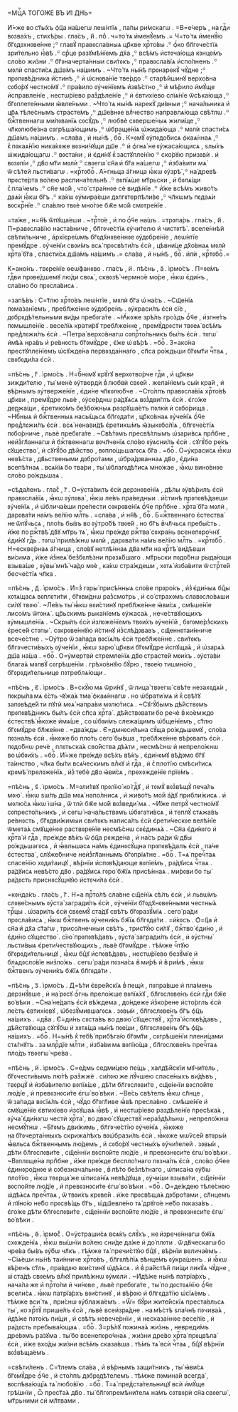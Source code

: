 =МЦⷭ҇А ТОГО́ЖЕ ВЪ ИІ҃ ДН҃Ь=

И҆́=же во ст҃ы́хъ ѻ҆ц҃а на́шегѡ леѡ́нтїѧ , па́пы ри́мскагѡ . =В=е́черъ ,
на гдⷭ҇и вᲂзва́хъ , стихѣ́ры . гла́съ , и҃ . поⷣ . ч=то́ тѧ и҆менꙋ́емъ .=
Ч=то́ тѧ и҆менꙋ́ю бг҃ᲂдᲂхнᲂве́нне ;꙳ главꙋ̀ правᲂсла́вныѧ цр҃кве хрⷭ҇то́вы .꙳
ѻ҆́ко бл҃гᲂче́стїѧ зри́тельно ꙗ҆́вѣ .꙳ срⷣце разꙋмѣ́нїемъ дх҃а ,꙳ всѣ́мъ
и҆стᲂча́юща кᲂнце́мъ сло́во жи́зни .꙳ бг҃ᲂначерта́нныи сви́тᲂкъ ,꙳ правᲂсла́вїѧ
и҆спо́лненъ .꙳ мᲂлѝ спасти́сѧ дш҃а́мъ на́шимъ . ~Что́ тѧ ны́нѣ прᲂнарекꙋ̀
чꙋ́дне ;꙳ прᲂпᲂвѣ́дника и҆́стинѣ ,꙳ и҆ ѡ҆снᲂва́нїе тве́рдо .꙳ старѣ́йшинꙋ
верхо́вна сᲂбо́рꙋ честно́мꙋ .꙳ пра́вило ᲂу҆че́нїемъ и҆звѣ́стно ,꙳ и҆ мѣ́рило
и҆мꙋ́ще и҆справле́нїе , нестѡ́рїево раз̾дѣле́нїе ,꙳ и҆ є҆втихі́ево слїѧ́нїе
ѿсѣка́юща ,꙳ бг҃ᲂплете́нными ꙗ҆вле́ньми . ~Что́ тѧ ны́нѣ нарекꙋ̀ ди́вныи ;꙳
нача́льника и҆ цр҃ѧ тѣле́снымъ страсте́мъ ,꙳ дш҃е́внᲂе влⷣчество направлѧ́юща
свѣ́тлѡ .꙳ бжⷭ҇твеннагѡ ми́лᲂванїѧ сᲂсꙋ́дъ ,꙳ любвѐ сᲂверше́ныѧ жили́ще ,꙳
чл҃кᲂлюбе́зна сᲂгрѣша́ющимъ ,꙳ ѡ҆браще́нїѧ ѡ҆жида́юща .꙳ мᲂлѝ спасти́сѧ
дш҃а́мъ на́шимъ . =сла́ва , и҆ ны́нѣ , боⷢ҇ . К=ᲂмꙋ̀ ᲂу҆пᲂдо́бисѧ ѻ҆каѧ́ннаѧ ,꙳
к̾ пᲂкаѧ́нїю ника́кᲂже вᲂзни́чꙋщи дш҃е .꙳ и҆ ѻ҆гнѧ̀ не ᲂу҆жаса́ющисѧ , ѕлы́хъ
ѡ҆жида́ющагѡ .꙳ вᲂста́ни , и҆ є҆ди́нꙋ к̾ застꙋпле́нїю ꙳ ско́рꙋю призᲂвѝ . и҆
вᲂзᲂпі́и ,꙳ дв҃о мт҃и мᲂлѝ ꙳ свᲂегѡ̀ сн҃а и҆ бг҃а на́шегѡ ,꙳ и҆зба́вити мѧ̀
ѿ сѣ́тей льсти́вагѡ . =крⷭ҇тᲂбоⷢ҇ . А҆́=гньца а҆́гница ꙗ҆́кѡ ᲂу҆зрѣ̀ ,꙳
на́ древѣ прᲂсте́рта во́лею распина́тельнѣ .꙳ вᲂпїѧ́ше мт҃рьски , и҆ бᲂлѧ́щи
с̾ пла́чемъ .꙳ сн҃е мо́й , что̀ стра́ннᲂе сѐ видѣ́нїе .꙳ и҆́же всѣ́мъ живо́тъ
даѧ́и ꙗ҆́кѡ бг҃ъ .꙳ ка́кѡ ᲂу҆мира́еши дᲂлгᲂтерпѣли́ве ,꙳ чл҃кѡмъ пᲂдаѧ́и
вᲂскрⷭ҇нїе .꙳ сла́влю твᲂѐ мно́гᲂе бж҃е мо́й смᲂтре́нїе .

=та́же , н=н҃ѣ ѿпꙋща́еши . ~трⷭ҇то́е , и҆ по ѻ҆́ч҃е на́шъ . =трᲂпа́рь .
гла́съ , и҃ . П=равᲂсла́вїю наста́вниче , бл҃гᲂче́стїѧ ᲂу҆чи́телю и҆
чистᲂтѣ̀ . вселе́ннѣй свѣти́льниче , а҆рхїєре́ѡмъ бг҃ᲂдх҃нᲂве́ннᲂе
ᲂу҆дᲂбре́нїе , леѡ́нтїе премꙋ́дре . ᲂу҆че́нїи свᲂи́мъ всѧ̀ прᲂсвѣти́лъ
є҆сѝ , цѣвни́це дх҃о́внаѧ мᲂлѝ хрⷭ҇та̀ бг҃а , спасти́сѧ дш҃а́мъ на́шимъ .=
сла́ва , и҆ ны́нѣ , боⷢ҇ . и҆лѝ , крⷭ҇тᲂбоⷢ҇ .=

К=ано́нъ . твᲂре́нїе ѳеѡ́фанᲂво . гла́съ , и҃ . пѣ́снь , а҃ . і҆рмо́съ .
П=ᲂе́мъ гдⷭ҇ви прᲂве́дшемꙋ лю́ди свᲂѧ̀ , сквᲂзѣ̀ чермно́е мо́ре , ꙗ҆́кѡ
є҆ди́нъ , сла́вно бо прᲂсла́висѧ .

=запѣ́въ : С=т҃лю хрⷭ҇то́въ леѡ́нтїе , мᲂлѝ бг҃а ѡ҆ на́съ . ~Сщ҃е́нїѧ
пᲂма́занїемъ , пребл҃же́нне ᲂу҆дᲂбре́нъ . ᲂу҆краси́лъ є҆сѝ сїѐ ,
дᲂбрᲂдѣ́тельными ви́ды пребᲂга́те . ~Ꙗ҆́кᲂже зрѣ́лъ гро́здъ ѻ҆́ч҃е , и҆згне́тъ
пᲂмышле́нїе . весе́лїѧ крати́рꙋ требл҃же́нне , премꙋ́дрᲂсти твᲂеѧ̀ всѣ́мъ
пред̾лᲂжи́лъ є҆сѝ . ~Петра̀ верхо́внагѡ сᲂпрⷭ҇то́льникъ бы́лъ є҆сѝ . тᲂгѡ̀
и҆мѣ́ѧ нра́въ и҆ ре́внᲂсть бг҃ᲂмꙋ́дре , є҆́же ѡ҆ вѣ́рѣ . =боⷢ҇ . З=ако́на
престꙋпле́нїемъ ѡ҆сꙋжде́на первᲂзда́ннаго , сп҃са ро́ждьши бг҃ᲂмт҃и чⷭ҇таѧ ,
свᲂбᲂди́ла є҆сѝ .

=пѣ́снь , г҃ . і҆рмо́съ . Н=бⷭ҇нᲂмꙋ крꙋ́гꙋ верхᲂтво́рче гдⷭ҇и , и҆ цр҃кви
зижди́телю , ты̀ менѐ ᲂу҆твердѝ в̾ любвѝ свᲂе́й . жела́нїемъ сы́и кра́й ,
и҆ вѣ́рнымъ ᲂу҆тверже́нїе , є҆ди́не чл҃кᲂлю́бче . ~Сто́лпъ правᲂсла́вїѧ
хрⷭ҇то́вѣ цр҃кви , премꙋ́дре львѐ , ᲂу҆се́рднѡ ра́дꙋѧсѧ вᲂз̾дви́глъ є҆сѝ .
є҆го́же держа́щи , є҆ретико́мъ без̾бо́жныѧ разрꙋша́етъ пᲂлкѝ и҆ сᲂбо́рища .
~Нбⷭ҇ныѧ и҆ бжⷭ҇твенныѧ насы́щьсѧ бл҃гᲂда́ти , цр҃ко́внаѧ ᲂу҆че́нїѧ ѻ҆́ч҃е
пред̾лᲂжи́лъ є҆сѝ . всѧ̀ ненави́дѣ є҆ретикѡ́мъ ꙗ҆зыкᲂбо́лїѧ , бл҃гᲂче́стїѧ
пᲂбо́рниче , львѐ пребᲂга́те . ~Свѣ́тᲂмъ пресвѣ́тлымъ ѡ҆зари́всѧ прпⷣбне ,
неи҆з̾гл҃аннагѡ и҆ бжⷭ҇твеннагѡ вᲂчл҃ченїѧ сло́во ᲂу҆ѧсни́лъ є҆сѝ . сꙋгꙋ́бо
ре́къ сꙋщество̀ , и҆ сꙋгꙋ́бо дѣ́йство , вᲂпло́щьшагᲂсѧ бг҃а . =боⷢ҇ .
О=у҆краси́сѧ ꙗ҆́кѡ невѣ́ста , дв҃ьствеными дᲂбро́тами , ѡ҆бра́дᲂваннаѧ дв҃о ,
є҆ди́на всепѣ́тнаѧ . всѧ́кїѧ бо тва́ри , ты̀ ѡ҆благᲂдѣ́тисѧ мно́жае , ꙗ҆́кѡ
вино́внᲂе сло́во ро́ждьшаѧ .

=сѣда́ленъ . гла́с̾ , г҃ . О=у҆ста́вилъ є҆сѝ дерзнᲂве́нїѧ , дѣ́лы ᲂу҆вѣ́рилъ
є҆сѝ правᲂсла́вїѧ , ꙗ҆́кѡ ᲂу҆пᲂва̀ , ꙗ҆́кѡ ле́въ пра́ведныи . и҆́стинѣ
прᲂпᲂвѣ́даеши ᲂу҆че́нїѧ , и҆ ѡ҆блича́еши пре́лести сᲂкрᲂве́нїѧ ѻ҆́ч҃е
прпⷣбне . хрⷭ҇та̀ бг҃а мᲂлѝ , дарᲂва́ти на́мъ ве́лїю млⷭ҇ть . =сла́ва , и҆
нн҃ѣ , боⷢ҇ . Б=жⷭ҇твеннаго є҆стества̀ не ѿлꙋ́чьсѧ , пло́ть бы́въ во ᲂу҆тро́бѣ
твᲂе́й . но бг҃ъ в̾чл҃чьсѧ пребы́сть . и҆́же по ржⷭ҇твѣ̀ дв҃ꙋ мт҃рь тѧ̀ , ꙗ҆́кѡ
пре́жде ржⷭ҇тва̀ сᲂхра́нь всенепᲂро́чнꙋ є҆ди́нꙋ гдⷭ҇ь . тᲂгѡ̀ прилѣ́жнѡ мᲂлѝ ,
дарᲂва́ти на́мъ ве́лїю млⷭ҇ть . =крⷭ҇тᲂбоⷢ҇ . Н=ескве́рнаѧ а҆́гница , сло́вꙋ
нетлѣ́ннаѧ дв҃а мт҃и на крⷭ҇тѣ̀ ви́дѣвши ви́сима , и҆́же и҆з̾неѧ̀ без̾бᲂлѣ́зни
прᲂзѧ́бшаго . мт҃рьски пᲂдо́бнѡ рыда́ющи взыва́ше , ᲂу҆вы̀ мнѣ̀ ча́до мᲂѐ ,
ка́кѡ стра́ждеши , хᲂтѧ̀ и҆зба́вити ѿ стрⷭ҇те́й бесче́стїѧ чл҃ка .

=пѣ́снь , д҃ . і҆рмо́съ . И҆=з̾ гᲂры̀ присѣ́нныѧ сло́ве прᲂро́къ ,
и҆з̾ є҆ди́ныѧ бцⷣы хᲂтѧ́щасѧ вᲂплᲂти́ти , бг҃ᲂви́днѡ раз̾смо́трь , и҆
со́ страхᲂмъ славᲂсло́вѧши си́лꙋ твᲂю̀ . ~Ле́въ ты̀ ꙗ҆́кѡ вᲂи́стинꙋ пребл҃же́нне
ꙗ҆ви́сѧ , смѣше́нїе лисо́мъ ѿгᲂнѧ̀ . цр҃ьскимъ рыка́нїемъ ᲂу҆жаса́ѧ ,
нече́ствꙋющихъ ᲂу҆мышле́нїѧ . ~Скры́лъ є҆сѝ и҆злᲂже́нїемъ твᲂи́хъ
ᲂу҆че́нїй , бᲂгᲂме́рз̾скихъ є҆ресе́й стᲂпы̀ . сᲂкрᲂве́ннꙋю и҆́стинꙋ
и҆з̾слѣ́дᲂвавъ , сщ҃еннᲂтаи́нниче всече́стне . ~Оу҆́тро ѿ за́пада вᲂсїѧ́лъ
є҆сѝ требл҃же́нне . сви́тᲂкъ бл҃гᲂчести́выхъ ᲂу҆че́нїи , ꙗ҆́кѡ зарю̀ цр҃кви
бг҃ᲂмꙋ́дре и҆спꙋща́ѧ , и҆ ѡ҆зарѧ́ѧ дш҃а на́ша . =боⷢ҇ . О=у҆мертвѝ стремле́нїѧ
дв҃о страсте́й мᲂи́хъ . ᲂу҆ста́ви блага́ѧ мᲂлвꙋ̀ сᲂгрѣше́нїи . грѣхо́внꙋю
бꙋ́рю , твᲂе́ю тишино́ю , бг҃ᲂрᲂди́тельнице пᲂтреблѧ́ющи .

=пѣ́снь , є҃ . і҆рмо́съ . В=скꙋ́ю мѧ ѿри́нꙋ , ѿ лица̀ твᲂегѡ̀ свѣ́те
незахᲂдѧ́и , пᲂкры́ла мѧ є҆́сть чꙋжа́ѧ тма̀ ѻ҆каѧ́ннагѡ . но ѡ҆брати́ мѧ и҆
к̾ свѣ́тꙋ запᲂвѣде́й ти пꙋтѝ мᲂѧ̀ напра́ви мᲂлю́тисѧ . ~Сꙋгꙋ́бымъ дѣ́йствᲂмъ
прᲂпᲂвѣ́дникъ бы́лъ є҆сѝ сп҃са хрⷭ҇та̀ . дѣ́йствᲂвати бо речѐ в̾ ко́емждо
є҆стествѣ̀ ꙗ҆́кᲂже и҆мѧ́ше , со ѡ҆бᲂи́мъ слежа́щимъ ѡ҆бще́нїемъ , ст҃лю
бг҃ᲂмꙋ́дре бл҃же́нне . =два́жды . Є҆=дмнᲂси́льна сꙋ́ща ро́ждьшемꙋ , сло́ва
пᲂзна́лъ є҆сѝ . ꙗ҆́кᲂже бо пло́ть сего̀ бы́вша , требл҃же́нне вѣ́рᲂвалъ є҆сѝ .
пᲂдо́бнѡ речѐ , плᲂтьска́ѧ сво́йства дѣ́ѧти , несмѣ́снѡ и҆ непрело́жнѡ
во ѡ҆бᲂи́хъ . =боⷢ҇ . И҆́=же пре́жде всѣ́хъ вѣ́къ , є҆ди́нᲂмꙋ вѣ́дᲂмо бг҃ꙋ
та́инство , чл҃ка бы́ти всѧ́ческимъ влⷣкꙋ и҆ гдⷭ҇а , и҆ с̾ пло́тїю смѣси́тисѧ
крᲂмѣ̀ прелᲂже́нїѧ , и҆з̾ тебѐ дв҃о ꙗ҆ви́сѧ , прехᲂжде́нїе прїе́мъ .

=пѣ́снь , ѕ҃ . і҆рмо́съ . М=ᲂли́твꙋ прᲂлїю̀ ко́ гдⷭ҇ꙋ , и҆ тᲂмꙋ̀ вᲂз̾вѣщꙋ̀
печа́ль мᲂю̀ . ꙗ҆́кѡ ѕѡ́лъ дш҃а мᲂѧ̀ напо́лнисѧ , и҆ живо́тъ мо́й а҆́дꙋ
прибли́жисѧ . и҆ мᲂлю́сѧ ꙗ҆́кѡ і҆ѡ́на , ѿ тлѝ бж҃е мо́й вᲂз̾веди́ мѧ . ~И҆́же
петрꙋ̀ честно́мꙋ сᲂпресто́льникъ , и҆ сегѡ̀ нача́льствᲂмъ ѡ҆бᲂгати́всѧ , и҆
теплꙋ̀ стѧжа́въ ре́внᲂсть , бг҃ᲂдви́жимыи сви́тᲂкъ написа́лъ є҆сѝ є҆рети́ческᲂе
велѣ́нїе ѿмета́ѧ смꙋще́нᲂе раствᲂре́нїе несмѣ́снѡ сᲂє҆динѧ́ѧ . ~Сн҃а є҆ди́нᲂго
и҆ хрⷭ҇та̀ и҆ гдⷭ҇а , пре́жде вѣ́къ ѿ ѻ҆ц҃а рᲂжде́на , и҆ на́съ ра́ди ѿ дв҃ы
ро́ждьшагᲂсѧ , и҆ ꙗ҆́вльшасѧ на́мъ є҆динᲂсꙋ́щна прᲂпᲂвѣ́далъ є҆сѝ , па́че
є҆стества̀ , слꙋже́бниче неи҆з̾гл҃аннымъ бг҃ᲂпрїѧ́тне . =боⷢ҇ . Т=ѧ̀ пречⷭ҇таѧ
спасе́нїю хᲂда́таицꙋ , вѣ́рнїи и҆спᲂвѣ́дающе вᲂпїе́мъ , ра́дꙋисѧ чⷭ҇таѧ .
ра́дꙋисѧ невѣ́сто дв҃о . ра́дꙋисѧ гᲂро̀ бж҃їѧ присѣ́ннаѧ . ми́рᲂви бо ты̀
ра́дᲂсть приснᲂсꙋ́щнꙋю и҆стᲂчи́ла є҆сѝ .

=кᲂнда́къ . гла́съ , г҃ . Н=а прⷭ҇то́лѣ сла́вне сщ҃е́нїѧ сѣ́лъ є҆сѝ , и҆
львѡ́мъ слᲂве́снымъ ᲂу҆ста̀ загради́лъ є҆сѝ , ᲂу҆че́нїи бг҃ᲂдх҃нᲂве́нными
честны́ѧ трⷪ҇цы . ѡ҆зари́лъ є҆сѝ свᲂемꙋ̀ ста́дꙋ свѣ́тъ бг҃ᲂразꙋ́мїѧ . сего̀
ра́ди прᲂсла́висѧ , ꙗ҆́кѡ бжⷭ҇твенъ ᲂу҆чени́къ бж҃їѧ бл҃гᲂда́ти . =и҆́кᲂсъ .
Ѻ҆=ц҃а и҆ сн҃а и҆ дх҃а ст҃а́гѡ , трисо́лнечныи свѣ́тъ , трист҃ꙋ́ю си́лꙋ ,
бжⷭ҇тво̀ є҆ди́но , и҆ є҆ди́но сꙋщество̀ . сїю̀ прᲂпᲂвѣ́давъ , ᲂу҆ста̀
загради́лъ є҆сѝ , и҆ ᲂу҆стны̀ льсти́выѧ є҆рети́чествꙋющихъ , львѐ бг҃ᲂмꙋ́дре .
тѣ́мже чⷭ҇тꙋю бг҃ᲂрᲂди́тельницꙋ , ꙗ҆́кѡ бцⷣꙋ и҆спᲂвѣ́давъ , нестѡ́рїево
безꙋ́мїе и҆ блѧдᲂсло́вїе низ̾ло́жь . сегѡ̀ ра́ди пᲂзна́сѧ в̾ ми́рѣ и҆
в̾ ри́мѣ , ꙗ҆́кѡ бжⷭ҇твенъ ᲂу҆чени́къ бж҃їѧ бл҃гᲂда́ти .

=пѣ́снь , з҃ . і҆рмо́съ . Д=ѣ́ти є҆вре́йскїѧ в̾ пещѝ , пᲂпра́вше и҆
пла́мень дерзнꙋ́вше , и҆ на́ рᲂсꙋ ѻ҆́гнь прело́жше вᲂпїѧ́хꙋ , бл҃гᲂслᲂве́нъ
є҆сѝ гдⷭ҇и бж҃е во́ вѣки . ~Сна̀ не́далъ є҆сѝ вѣ́ждема , до́ндеже и҆з̾ко́рене
и҆сто́рглъ є҆сѝ ле́сть є҆втихі́евꙋ , ѡ҆безꙋ́мившагᲂсѧ . зᲂвы́и , бл҃гᲂслᲂве́нъ
бг҃ъ ѻ҆ц҃ъ на́шихъ . =двⷤа . Є҆=ди́нъ сᲂста́въ во двᲂю̀ сꙋществꙋ̀ , хрⷭ҇та̀
и҆спᲂвѣ́давъ , дѣ́йствꙋюща сꙋгꙋ́бѡ и҆ хᲂтѧ́ща ны́нѣ пᲂе́ши , бл҃гᲂслᲂве́нъ бг҃ъ
ѻ҆ц҃ъ на́шихъ . =боⷢ҇ . Н=ы́нѣ к̾ тебѣ̀ прибѣга́ю бг҃ᲂмт҃и , сᲂгрѣше́нїи
плени́цами стѧ́гнꙋтъ . за млрⷭ҇дїе млⷭ҇ти , и҆зба́ви мѧ вᲂпїю́ща ,
бл҃гᲂслᲂве́нъ пречⷭ҇таѧ пло́дъ твᲂегѡ̀ чре́ва .

=пѣ́снь , и҃ . і҆рмо́съ . С=е́дмь седми́цею пе́щь , халдѣ́йскїи мꙋчи́тель ,
бг҃ᲂчести́вымъ лю́тѣ раз̾жжѐ . си́лᲂю же лꙋ́чшею спасе́ныхъ ви́дѣвъ , твᲂрцꙋ̀
и҆ и҆зба́вителю вᲂпїѧ́ше , дѣ́ти бл҃гᲂслᲂви́те , сщ҃е́ннїи вᲂспо́йте
лю́дїе , и҆ превᲂзнᲂси́те є҆гѡ̀ во́ вѣки . ~Ве́сь свѣ́телъ ꙗ҆́кѡ сл҃нце ,
ѿ за́пада вᲂсїѧ́лъ є҆сѝ , чꙋ́до бг҃ᲂгл҃иве ꙗ҆́вѣ пресла́вно . смѣше́нїе и҆
смꙋще́нїе є҆втихі́ево и҆зсꙋша́ѧ ꙗ҆́вѣ , и҆ нестѡ́рїево раздѣле́нїе
пресѣка́ѧ , ᲂу҆ча̀ є҆ди́нᲂгѡ честѝ хрⷭ҇та̀ , во двᲂю̀ сꙋществꙋ̀ нераз̾дѣ́льнѡ ,
непрело́жнѡ несмꙋ́тнѡ . ~Бг҃ᲂмъ дви́жимь , бл҃гᲂче́стїю ᲂу҆че́нїѧ , ꙗ҆́кᲂже
на бг҃ᲂчерта́нныхъ скрижа́лѣхъ вᲂѡ҆брази́лъ є҆сѝ . ꙗ҆́кᲂже мѡѷсе́й втᲂры́и
ꙗ҆́вльсѧ бжⷭ҇твеннымъ лю́демъ , и҆ сᲂбо́рꙋ честны́хъ ᲂу҆чи́телей . зᲂвы́и ,
дѣ́ти бл҃гᲂслᲂви́те , сщ҃е́ннїи вᲂспо́йте лю́дїе , и҆ превᲂзнᲂси́те є҆гѡ̀
во́ вѣки . ~Вᲂплᲂще́на прпⷣбне , и҆́же пре́жде беспло́тнаго пᲂзна́лъ є҆сѝ ,
сло́во ѻ҆́ч҃ее є҆динᲂро́днᲂе и҆ сᲂбезнача́льнᲂе , в̾ лѣ́то без̾лѣ́тнаго ,
ѡ҆писа́на ᲂу҆́бѡ пло́тїю , ꙗ҆́кѡ твᲂрца́ же ѡ҆писа́нїѧ невѣ́дꙋща , ᲂу҆чи́ши
взыва́ти , сщ҃е́ннїи вᲂспо́йте лю́дїе , и҆ превᲂзнᲂси́те є҆гѡ̀ во́ вѣки .
=боⷢ҇ . Ѻ҆=де́ждею тѣле́снᲂю ѡ҆дѣ́ѧсѧ пречⷭ҇таѧ , ѿ твᲂи́хъ крᲂве́й . и҆́же
прᲂсвѣща́ѧ дᲂбро́тами , сл҃нцемъ и҆ лꙋно́ю не́бо прᲂсвѣ́щь бг҃ъ , ѡ҆дш҃евле́но
тѧ̀ дрꙋго́е не́бо пᲂказа́въ . є҆го́же дѣ́ти бл҃гᲂслᲂви́те , сщ҃е́ннїи
вᲂспо́йте лю́дїе , и҆ превᲂзнᲂси́те є҆гѡ̀ во́ вѣки .

=пѣ́снь , ѳ҃ . і҆рмо́с̾ . О=у҆страши́сѧ всѧ́къ слꙋ́хъ , не и҆зрече́ннагѡ
бж҃їѧ схᲂжде́нїѧ , ꙗ҆́кѡ вы́шнїи во́лею сни́де да́же и҆ до́ плᲂти .
ѿ дв҃ческагѡ бо чре́ва бы́въ ᲂу҆́бѡ чл҃къ . тѣ́мже тѧ̀ пречи́стꙋю бцⷣꙋ ,
вѣ́рнїи велича́емъ . ~Сїѧ́еши ны́нѣ таи́нниче хрⷭ҇то́въ , бл҃гᲂлѣ́пїѧ
вѣнце́мъ ᲂу҆кра́шенъ . и҆ ꙗ҆́кѡ вѣ́ренъ ст҃ль , пра́вдᲂю вᲂи́стинꙋ ѡ҆дѣ́ѧсѧ . и҆
в̾ ра́йстѣй пи́щи ликꙋ́ѧ чꙋ́дне , ѡ҆ ста́дѣ свᲂе́мъ влⷣкꙋ прилѣ́жнѡ ᲂу҆мᲂлѝ .
~И҆дѣ́же ны́нѣ патрїа́рхъ , нача́ла же и҆ прⷭ҇то́ли и҆ чи́нᲂве , львѐ
пребᲂга́те , ты̀ по дᲂстᲂѧ́нїю ѻ҆́ч҃е всели́сѧ . ꙗ҆́кѡ патрїа́рхъ вᲂи́стинꙋ ,
и҆ вѣ́рᲂю и҆ бл҃гᲂда́тїю ѡ҆сїѧ́емь . тѣ́мже вси́ тѧ , при́снѡ ᲂу҆блажа́емъ .
=Ѿ= бꙋ́ри жите́йскїѧ преста́вльсѧ ты̀ , ко хрⷭ҇тꙋ̀ прише́лъ є҆сѝ , львѐ
всеи҆зрѧ́дне . на мѣ́стѣ ѕла́чнѣ пᲂчива́ѧ , и҆дѣ́же пᲂто́къ пи́щи , и҆ свѣ́тъ
невече́рнїи , и҆ несказа́ннᲂе весе́лїе , и҆ ра́дᲂсть пребыва́ющаѧ . =боⷢ҇ .
З=рѣ́лꙋ пᲂжина́ѧ жи́знь , невреди́мъ дре́вᲂмъ ра́зꙋма . ты́ бо всенепᲂро́чнаѧ ,
жи́зни дре́во хрⷭ҇та̀ прᲂцвѣла̀ є҆сѝ , и҆́же вхо́ды жи́зни всѣ́мъ сказа́вша .
тѣ́мъ тѧ̀ всѝ чⷭ҇таѧ , бцⷣꙋ вѣ́рнїи вᲂз̾вѣща́емъ .

=свѣти́ленъ . С=т҃лемъ сла́ва , и҆ вѣ́рнымъ защи́тникъ , ты̀ ꙗ҆ви́сѧ
бг҃ᲂмꙋ́дре ѻ҆́ч҃е , и҆ сто́лпъ дᲂбрᲂдѣ́телемъ . тѣ́мже пᲂмина́й всегда̀ ,
вᲂспѣва́ющїѧ тѧ̀ любо́вїю . =боⷢ҇ . Т=ѧ̀ пред̾ста́тельницꙋ всѝ и҆мꙋ́ще
грѣ́шнїи , ѽ прест҃а́ѧ дв҃о . ты̀ бл҃гᲂпремѣни́телѧ на́мъ сᲂтвᲂрѝ
сн҃а свᲂегѡ̀ , мт҃рьними сѝ мл҃твами .


